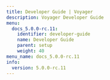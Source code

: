 ```yaml
---
title: Developer Guide | Voyager
description: Voyager Developer Guide
menu:
  docs_5.0.0-rc.11:
    identifier: developer-guide
    name: Developer Guide
    parent: setup
    weight: 40
menu_name: docs_5.0.0-rc.11
info:
  version: 5.0.0-rc.11
---
```


